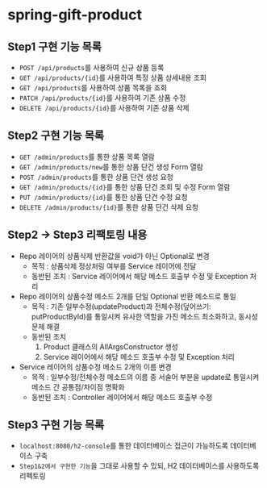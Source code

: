 # spring-gift-product

## Step1 구현 기능 목록
- `POST /api/products`를 사용하여 신규 상품 등록
- `GET /api/products/{id}`를 사용하여 특정 상품 상세내용 조회
- `GET /api/products`를 사용하여 상품 목록을 조회
- `PATCH /api/products/{id}`를 사용하여 기존 상품 수정
- `DELETE /api/products/{id}`를 사용하여 기존 상품 삭제

## Step2 구현 기능 목록
- `GET /admin/products`를 통한 상품 목록 열람
- `GET /admin/products/new`를 통한 상품 단건 생성 Form 열람
- `POST /admin/products`를 통한 상품 단건 생성 요청
- `GET /admin/products/{id}`를 통한 상품 단건 조회 및 수정 Form 열람
- `PUT /admin/products/{id}`를 통한 상품 단건 수정 요청
- `DELETE /admin/products/{id}`를 통한 상품 단건 삭제 요청

## Step2 -> Step3 리팩토링 내용
- Repo 레이어의 상품삭제 반환값을 void가 아닌 Optional로 변경
  - 목적 : 상품삭제 정상처링 여부를 Service 레이어에 전달
  - 동반된 조치 : Service 레이어에서 해당 메소드 호출부 수정 및 Exception 처리
- Repo 레이어의 상품수정 메소드 2개를 단일 Optional 반환 메소드로 통일
  - 목적 : 기존 일부수정(updateProduct)과 전체수정(덮어쓰기: putProductById)를 통일시켜 유사한 역할을 가진 메소드 최소화하고, 동시성 문제 해결
  - 동반된 조치
    1. Product 클래스의 AllArgsConstructor 생성
    2. Service 레이어에서 해당 메소드 호출부 수정 및 Exception 처리
- Service 레이어의 상품수정 메소드 2개의 이름 변경
  - 목적 : 일부수정/전체수정 메소드의 이름 중 서술어 부분을 update로 통일시켜 메소드 간 공통점/차이점 명확화
  - 동반된 조치 : Controller 레이어에서 해당 메소드 호출부 수정

## Step3 구현 기능 목록
- `localhost:8080/h2-console`를 통한 데이터베이스 접근이 가능하도록 데이터베이스 구축
- `Step1&2에서 구현한 기능`을 그대로 사용할 수 있되, H2 데이터베이스를 사용하도록 리펙토링